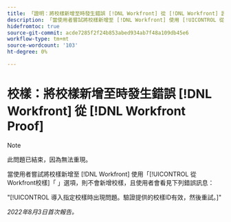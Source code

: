 ```yaml
---
title: 「證明：將校樣新增至時發生錯誤 [!DNL Workfront] 從 [!DNL Workfront] 證明」
description: 「當使用者嘗試將校樣新增至 [!DNL Workfront] 使用 [!UICONTROL 從Workfront校樣] 選項，則不會新增校樣，且使用者會看見錯誤訊息。」
hidefromtoc: true
source-git-commit: acde7285f2f24b853abed934ab7f48a109db45e6
workflow-type: tm+mt
source-wordcount: '103'
ht-degree: 0%

---
```



# 校樣：將校樣新增至時發生錯誤 [!DNL Workfront] 從 [!DNL Workfront Proof]

<!-- This issue is on both WF and proof known issue pages -->

>[!NOTE]
>
>此問題已結束，因為無法重現。

當使用者嘗試將校樣新增至 [!DNL Workfront] 使用「[!UICONTROL 從Workfront校樣]「 」選項，則不會新增校樣，且使用者會看見下列錯誤訊息：

&quot;[!UICONTROL 導入指定校樣時出現問題。驗證提供的校樣ID有效，然後重試。]&quot;

_2022年8月3日首次報告。_

